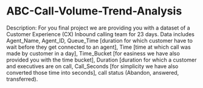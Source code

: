 # ABC-Call-Volume-Trend-Analysis
Description:
For you final project we are providing you with a dataset of a Customer Experience (CX) Inbound calling team for 23 days. Data includes Agent_Name, Agent_ID, Queue_Time [duration for which customer have to wait before they get connected to an agent], Time [time at which call was made by customer in a day], Time_Bucket [for easiness we have also provided you with the time bucket], Duration [duration for which a customer and executives are on call, Call_Seconds [for simplicity we have also converted those time into seconds], call status (Abandon, answered, transferred).
